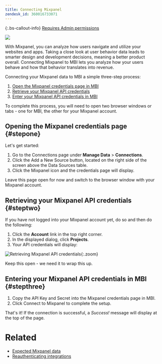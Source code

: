 ```yaml
---
title: Connecting Mixpanel
zendesk_id: 360016733071
---
```


{:.bs-callout-info}
[Requires Admin permissions](../administrator/user-management/user-management.md)

![](../assets/Mixpanel_logo.png)

With Mixpanel, you can analyze how users navigate and utilize your websites and apps. Taking a close look at user behavior data leads to smarter design and development decisions, meaning a better product overall. Connecting Mixpanel to MBI lets you analyze how your users behave and how that behavior translates into revenue.

Connecting your Mixpanel data to MBI a simple three-step process:

1. [Open the Mixpanel credentials page in MBI](../#stepone)
1. [Retrieve your Mixpanel API credentials](../#steptwo)
1. [Enter your Mixpanel API credentials in MBI](../#stepthree)

To complete this process, you will need to open two browser windows or tabs - one for MBI, the other for your Mixpanel account.

## Opening the Mixpanel credentials page {#stepone}

Let's get started:

1. Go to the Connections page under **Manage Data** > **Connections**.
1. Click the Add a New Source button, located on the right side of the screen above the Data Sources table.
1. Click the Mixpanel icon and the credentials page will display.

Leave this page open for now and switch to the browser window with your Mixpanel account.

## Retrieving your Mixpanel API credentials {#steptwo}

If you have not logged into your Mixpanel account yet, do so and then do the following:

1. Click the **Account** link in the top right corner.
1. In the displayed dialog, click **Projects**.
1. Your API credentials will display:

![Retrieving Mixpanel API credentials](../assets/Mixpanel_API_creds.png){:.zoom}

Keep this open - we need it to wrap this up.

## Entering your Mixpanel API credentials in MBI {#stepthree}

1. Copy the API Key and Secret into the Mixpanel credentials page in MBI.
1. Click Connect to Mixpanel to complete the setup.

That's it! If the connection is successful, a _Success!_ message will display at the top of the page.

# Related

* [Expected Mixpanel data](../data-analyst/importing-data/integrations/mixpanel-data.md)
* [Reauthenticating integrations](https://support.magento.com/hc/en-us/articles/360016733151)
